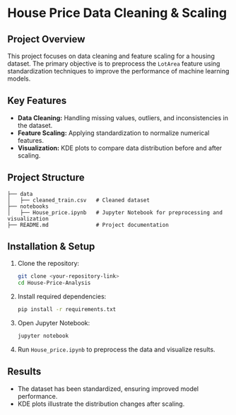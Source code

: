 # House Price Data Cleaning & Scaling

## Project Overview
This project focuses on data cleaning and feature scaling for a housing dataset. The primary objective is to preprocess the `LotArea` feature using standardization techniques to improve the performance of machine learning models.

## Key Features
- **Data Cleaning:** Handling missing values, outliers, and inconsistencies in the dataset.
- **Feature Scaling:** Applying standardization to normalize numerical features.
- **Visualization:** KDE plots to compare data distribution before and after scaling.

## Project Structure
```
├── data
│   ├── cleaned_train.csv   # Cleaned dataset
├── notebooks
│   ├── House_price.ipynb   # Jupyter Notebook for preprocessing and visualization
├── README.md               # Project documentation
```

## Installation & Setup
1. Clone the repository:
   ```bash
   git clone <your-repository-link>
   cd House-Price-Analysis
   ```
2. Install required dependencies:
   ```bash
   pip install -r requirements.txt
   ```
3. Open Jupyter Notebook:
   ```bash
   jupyter notebook
   ```
4. Run `House_price.ipynb` to preprocess the data and visualize results.

## Results
- The dataset has been standardized, ensuring improved model performance.
- KDE plots illustrate the distribution changes after scaling.

